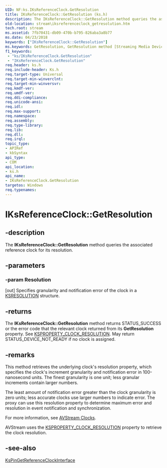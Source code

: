 ```yaml
---
UID: NF:ks.IKsReferenceClock.GetResolution
title: IKsReferenceClock::GetResolution (ks.h)
description: The IKsReferenceClock::GetResolution method queries the associated reference clock for its resolution.
old-location: stream\iksreferenceclock_getresolution.htm
tech.root: stream
ms.assetid: 7fb70431-db09-470b-b795-826aba3a8b77
ms.date: 04/23/2018
keywords: ["IKsReferenceClock::GetResolution"]
ms.keywords: GetResolution, GetResolution method [Streaming Media Devices], GetResolution method [Streaming Media Devices],IKsReferenceClock interface, IKsReferenceClock interface [Streaming Media Devices],GetResolution method, IKsReferenceClock.GetResolution, IKsReferenceClock::GetResolution, avintfc_941baf81-e369-45bc-a798-15270a6d8a29.xml, ks/IKsReferenceClock::GetResolution, stream.iksreferenceclock_getresolution
f1_keywords:
 - "ks/IKsReferenceClock.GetResolution"
 - "IKsReferenceClock.GetResolution"
req.header: ks.h
req.include-header: Ks.h
req.target-type: Universal
req.target-min-winverclnt: 
req.target-min-winversvr: 
req.kmdf-ver: 
req.umdf-ver: 
req.ddi-compliance: 
req.unicode-ansi: 
req.idl: 
req.max-support: 
req.namespace: 
req.assembly: 
req.type-library: 
req.lib: 
req.dll: 
req.irql: 
topic_type:
- APIRef
- kbSyntax
api_type:
- COM
api_location:
- ks.h
api_name:
- IKsReferenceClock.GetResolution
targetos: Windows
req.typenames: 
---
```


# IKsReferenceClock::GetResolution


## -description


The <b>IKsReferenceClock::GetResolution</b> method queries the associated reference clock for its resolution.


## -parameters




### -param Resolution 
[out]
Specifies granularity and notification error of the clock in a <a href="https://docs.microsoft.com/windows-hardware/drivers/ddi/ks/ns-ks-ksresolution">KSRESOLUTION</a> structure.


## -returns



The <b>IKsReferenceClock::GetResolution</b> method returns STATUS_SUCCESS or the error code that the relevant clock returned from its <b>GetResolution</b> property. See <a href="https://docs.microsoft.com/windows-hardware/drivers/stream/ksproperty-clock-resolution">KSPROPERTY_CLOCK_RESOLUTION</a>. May return STATUS_DEVICE_NOT_READY if no clock is assigned.




## -remarks



This method retrieves the underlying clock's resolution property, which specifies the clock's increment granularity and notification error in 100-nanosecond units. The finest granularity is one unit; less granular increments contain larger numbers.

The least amount of notification error greater than the clock granularity is zero units; less accurate clocks use larger numbers to indicate  error. The proxy can use this resolution property to determine maximum error and resolution in event notification and synchronization.

For more information, see <a href="https://docs.microsoft.com/windows-hardware/drivers/stream/avstream-clocks">AVStream Clocks</a>.

AVStream uses the <a href="https://docs.microsoft.com/windows-hardware/drivers/stream/ksproperty-clock-resolution">KSPROPERTY_CLOCK_RESOLUTION</a> property to retrieve the clock resolution.




## -see-also




<a href="https://docs.microsoft.com/windows-hardware/drivers/ddi/ks/nf-ks-kspingetreferenceclockinterface">KsPinGetReferenceClockInterface</a>
 

 

